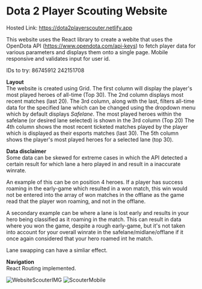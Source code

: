 # Dota 2 Player Scouting Website

Hosted Link: https://dota2playerscouter.netlify.app

This website uses the React library to create a webite that uses the OpenDota API (https://www.opendota.com/api-keys) to fetch player data for various parameters and displays them onto a single page. Mobile responsive and validates input for user id. 

IDs to try: 86745912 242151708

**Layout** <br />
The website is created using Grid. The first column will display the player's most played heroes of all-time (Top 30). The 2nd column displays most recent matches (last 20). The 3rd column, along with the last, filters all-time data for the specified lane which can be changed using the dropdown menu which by default displays *Safelane*. The most played heroes within the safelane (or desired lane selected) is shown in the 3rd column (Top 20) The 4th column shows the most recent ticketed matches played by the player which is displayed as their esports matches (last 30). The 5th column shows the player's most played heroes for a selected lane (top 30).

**Data disclaimer** <br />
Some data can be skewed for extreme cases in which the API detected a certain result for which lane a hero played in and result in a inaccurate winrate. 

An example of this can be on position 4 heroes. If a player has success roaming in the early-game which resulted in a won match, this win would not be entered into the array of won matches in the offlane as the game read that the player won roaming, and not in the offlane. 

A secondary example can be where a lane is lost early and results in your hero being classified as it roaming in the match. This can result in data where you won the game, despite a rough early-game, but it's not taken into account for your overall winrate in the safelane/midlane/offlane if it once again considered that your hero roamed int he match.

Lane swapping can have a simliar effect.

**Navigation** <br />
React Routing implemented.

![WebsiteScouterIMG](https://user-images.githubusercontent.com/107777470/179975987-dcb437f0-7217-4351-a0f7-8471100a6ef1.png)
![ScouterMobile](https://user-images.githubusercontent.com/107777470/179978536-540bac36-91d5-48b2-96b6-78c266b85d52.png)
